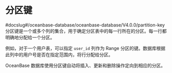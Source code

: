 分区键 
========================
#docslug#/oceanbase-database/oceanbase-database/V4.0.0/partition-key
分区键是一个或多个列的集合，用于确定分区表中的每一行所在的分区。每一行都明确地分配给一个分区。

例如，对于一个用户表，可以指定 `user_id` 列作为 Range 分区的键。数据库根据此列中的用户号是否在指定范围内，将行分配给分区。

OceanBase 数据库使用分区键自动将插入、更新和删除操作定向到相应的分区。

